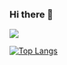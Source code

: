 ### Hi there 👋
<img src="https://capsule-render.vercel.app/api?type=soft&color=F8E2CF&height=100&section=header&text=enjoy!&fontSize=50" />

[![Top Langs](https://github-readme-stats.vercel.app/api/top-langs/?username=KMJbella&layout=compact)](https://github.com/anuraghazra/github-readme-stats)

